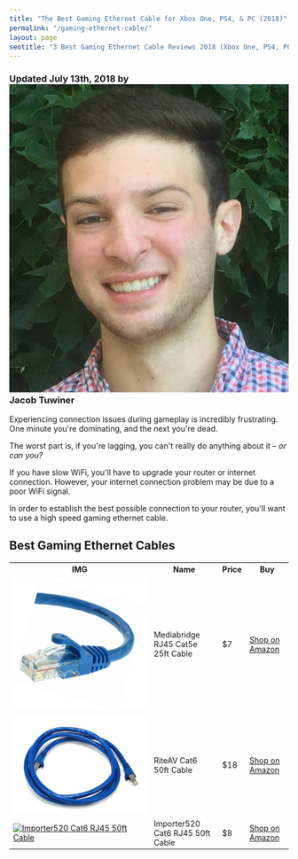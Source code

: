 ```yaml
---
title: "The Best Gaming Ethernet Cable for Xbox One, PS4, & PC (2018)"
permalink: "/gaming-ethernet-cable/"
layout: page
seotitle: "3 Best Gaming Ethernet Cable Reviews 2018 (Xbox One, PS4, PC)" 
---
```

<h3 class="page-subtitle">
	Updated July 13th, 2018 by 
	<a href="/about/"><img src="/img/profile/close.jpg" class="circle" alt="Headshot"></a>
	Jacob Tuwiner
</h3>

Experiencing connection issues during gameplay is incredibly frustrating. One minute you're dominating, and the next you're dead. 

The worst part is, if you're lagging, you can't really do anything about it – *or can you?*

If you have slow WiFi, you'll have to upgrade your router or internet connection. However, your internet connection problem may be due to a poor WiFi signal.

In order to establish the best possible connection to your router, you'll want to use a high speed gaming ethernet cable.  

## Best Gaming Ethernet Cables

<table>
	<tr>
		<th>IMG</th>
		<th>Name</th>
		<th>Price</th>
		<th>Buy</th>
	</tr>
	<tr>
		<td><a target="_blank" href="https://amzn.to/2JvXEDJ"><img class="table-image" alt="mediabridge rj45 gaming ethernet cable" src="/img/gaming-ethernet-cable/mediabridge-rj45.png" /></a></td>
		<td>Mediabridge RJ45 Cat5e 25ft Cable</td>
		<td>$7</td>
		<td><a target="_blank" class="big-button" href="https://amzn.to/2JvXEDJ">Shop on Amazon</a></td>
	</tr>
	<tr>
		<td><a target="_blank" href="https://amzn.to/2Jt4qdD"><img class="table-image" alt="RiteAV Cat6 50ft cable" src="/img/gaming-ethernet-cable/rite-av.jpg" /></a></td>
		<td>RiteAV Cat6 50ft Cable</td>
		<td>$18</td>
		<td><a target="_blank" class="big-button" href="https://amzn.to/2Jt4qdD">Shop on Amazon</a></td>
	</tr>
	<tr>
		<td><a target="_blank" href="https://amzn.to/2NT6sqV"><img class="table-image" alt="Importer520 Cat6 RJ45 50ft Cable" src="/img/gaming-ethernet-cable/importer520.jpg" /></a></td>
		<td>Importer520 Cat6 RJ45 50ft Cable</td>
		<td>$8</td>
		<td><a target="_blank" class="big-button" href="https://amzn.to/2NT6sqV">Shop on Amazon</a></td>
	</tr>
</table>


